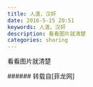 ```yaml
---
title: 人渣，汉奸
date: 2016-5-15 20:51
keywords: 人渣，汉奸
description: 看看图片就清楚
categories: sharing
---
```

<td class="t_f" id="postmessage_332448">

看看图片就清楚<br/>
<img alt="" border="0" class="zoom" data-cf-modified-df04bcb74623e1d45891d000-="" file="http://www.flw.ph/data/appbyme/upload/image/201605/15/X0NfQw4Jc676.jpg" id="aimg_HgRJg" lazyloadthumb="1" onclick="" onmouseover="" src="http://www.flw.ph/data/appbyme/upload/image/201605/15/X0NfQw4Jc676.jpg"/><br/>
<img alt="" border="0" class="zoom" data-cf-modified-df04bcb74623e1d45891d000-="" file="http://www.flw.ph/data/appbyme/upload/image/201605/15/MIR2b3XkZjCc.jpg" id="aimg_A9m2n" lazyloadthumb="1" onclick="" onmouseover="" src="http://www.flw.ph/data/appbyme/upload/image/201605/15/MIR2b3XkZjCc.jpg"/><br/>
</td>
###### 转载自[菲龙网]